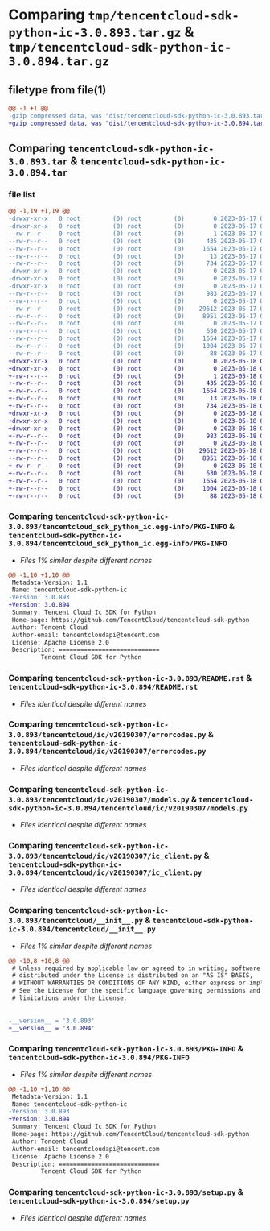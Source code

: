 # Comparing `tmp/tencentcloud-sdk-python-ic-3.0.893.tar.gz` & `tmp/tencentcloud-sdk-python-ic-3.0.894.tar.gz`

## filetype from file(1)

```diff
@@ -1 +1 @@
-gzip compressed data, was "dist/tencentcloud-sdk-python-ic-3.0.893.tar", last modified: Wed May 17 03:32:55 2023, max compression
+gzip compressed data, was "dist/tencentcloud-sdk-python-ic-3.0.894.tar", last modified: Thu May 18 00:27:46 2023, max compression
```

## Comparing `tencentcloud-sdk-python-ic-3.0.893.tar` & `tencentcloud-sdk-python-ic-3.0.894.tar`

### file list

```diff
@@ -1,19 +1,19 @@
-drwxr-xr-x   0 root         (0) root         (0)        0 2023-05-17 03:32:55.000000 tencentcloud-sdk-python-ic-3.0.893/
-drwxr-xr-x   0 root         (0) root         (0)        0 2023-05-17 03:32:55.000000 tencentcloud-sdk-python-ic-3.0.893/tencentcloud_sdk_python_ic.egg-info/
--rw-r--r--   0 root         (0) root         (0)        1 2023-05-17 03:32:55.000000 tencentcloud-sdk-python-ic-3.0.893/tencentcloud_sdk_python_ic.egg-info/dependency_links.txt
--rw-r--r--   0 root         (0) root         (0)      435 2023-05-17 03:32:55.000000 tencentcloud-sdk-python-ic-3.0.893/tencentcloud_sdk_python_ic.egg-info/SOURCES.txt
--rw-r--r--   0 root         (0) root         (0)     1654 2023-05-17 03:32:55.000000 tencentcloud-sdk-python-ic-3.0.893/tencentcloud_sdk_python_ic.egg-info/PKG-INFO
--rw-r--r--   0 root         (0) root         (0)       13 2023-05-17 03:32:55.000000 tencentcloud-sdk-python-ic-3.0.893/tencentcloud_sdk_python_ic.egg-info/top_level.txt
--rw-r--r--   0 root         (0) root         (0)      734 2023-05-17 03:32:55.000000 tencentcloud-sdk-python-ic-3.0.893/README.rst
-drwxr-xr-x   0 root         (0) root         (0)        0 2023-05-17 03:32:55.000000 tencentcloud-sdk-python-ic-3.0.893/tencentcloud/
-drwxr-xr-x   0 root         (0) root         (0)        0 2023-05-17 03:32:55.000000 tencentcloud-sdk-python-ic-3.0.893/tencentcloud/ic/
-drwxr-xr-x   0 root         (0) root         (0)        0 2023-05-17 03:32:55.000000 tencentcloud-sdk-python-ic-3.0.893/tencentcloud/ic/v20190307/
--rw-r--r--   0 root         (0) root         (0)      983 2023-05-17 03:32:55.000000 tencentcloud-sdk-python-ic-3.0.893/tencentcloud/ic/v20190307/errorcodes.py
--rw-r--r--   0 root         (0) root         (0)        0 2023-05-17 03:32:55.000000 tencentcloud-sdk-python-ic-3.0.893/tencentcloud/ic/v20190307/__init__.py
--rw-r--r--   0 root         (0) root         (0)    29612 2023-05-17 03:32:55.000000 tencentcloud-sdk-python-ic-3.0.893/tencentcloud/ic/v20190307/models.py
--rw-r--r--   0 root         (0) root         (0)     8951 2023-05-17 03:32:55.000000 tencentcloud-sdk-python-ic-3.0.893/tencentcloud/ic/v20190307/ic_client.py
--rw-r--r--   0 root         (0) root         (0)        0 2023-05-17 03:32:55.000000 tencentcloud-sdk-python-ic-3.0.893/tencentcloud/ic/__init__.py
--rw-r--r--   0 root         (0) root         (0)      630 2023-05-17 03:32:55.000000 tencentcloud-sdk-python-ic-3.0.893/tencentcloud/__init__.py
--rw-r--r--   0 root         (0) root         (0)     1654 2023-05-17 03:32:55.000000 tencentcloud-sdk-python-ic-3.0.893/PKG-INFO
--rw-r--r--   0 root         (0) root         (0)     1004 2023-05-17 03:32:55.000000 tencentcloud-sdk-python-ic-3.0.893/setup.py
--rw-r--r--   0 root         (0) root         (0)       88 2023-05-17 03:32:55.000000 tencentcloud-sdk-python-ic-3.0.893/setup.cfg
+drwxr-xr-x   0 root         (0) root         (0)        0 2023-05-18 00:27:46.000000 tencentcloud-sdk-python-ic-3.0.894/
+drwxr-xr-x   0 root         (0) root         (0)        0 2023-05-18 00:27:46.000000 tencentcloud-sdk-python-ic-3.0.894/tencentcloud_sdk_python_ic.egg-info/
+-rw-r--r--   0 root         (0) root         (0)        1 2023-05-18 00:27:46.000000 tencentcloud-sdk-python-ic-3.0.894/tencentcloud_sdk_python_ic.egg-info/dependency_links.txt
+-rw-r--r--   0 root         (0) root         (0)      435 2023-05-18 00:27:46.000000 tencentcloud-sdk-python-ic-3.0.894/tencentcloud_sdk_python_ic.egg-info/SOURCES.txt
+-rw-r--r--   0 root         (0) root         (0)     1654 2023-05-18 00:27:46.000000 tencentcloud-sdk-python-ic-3.0.894/tencentcloud_sdk_python_ic.egg-info/PKG-INFO
+-rw-r--r--   0 root         (0) root         (0)       13 2023-05-18 00:27:46.000000 tencentcloud-sdk-python-ic-3.0.894/tencentcloud_sdk_python_ic.egg-info/top_level.txt
+-rw-r--r--   0 root         (0) root         (0)      734 2023-05-18 00:27:46.000000 tencentcloud-sdk-python-ic-3.0.894/README.rst
+drwxr-xr-x   0 root         (0) root         (0)        0 2023-05-18 00:27:46.000000 tencentcloud-sdk-python-ic-3.0.894/tencentcloud/
+drwxr-xr-x   0 root         (0) root         (0)        0 2023-05-18 00:27:46.000000 tencentcloud-sdk-python-ic-3.0.894/tencentcloud/ic/
+drwxr-xr-x   0 root         (0) root         (0)        0 2023-05-18 00:27:46.000000 tencentcloud-sdk-python-ic-3.0.894/tencentcloud/ic/v20190307/
+-rw-r--r--   0 root         (0) root         (0)      983 2023-05-18 00:27:46.000000 tencentcloud-sdk-python-ic-3.0.894/tencentcloud/ic/v20190307/errorcodes.py
+-rw-r--r--   0 root         (0) root         (0)        0 2023-05-18 00:27:46.000000 tencentcloud-sdk-python-ic-3.0.894/tencentcloud/ic/v20190307/__init__.py
+-rw-r--r--   0 root         (0) root         (0)    29612 2023-05-18 00:27:46.000000 tencentcloud-sdk-python-ic-3.0.894/tencentcloud/ic/v20190307/models.py
+-rw-r--r--   0 root         (0) root         (0)     8951 2023-05-18 00:27:46.000000 tencentcloud-sdk-python-ic-3.0.894/tencentcloud/ic/v20190307/ic_client.py
+-rw-r--r--   0 root         (0) root         (0)        0 2023-05-18 00:27:46.000000 tencentcloud-sdk-python-ic-3.0.894/tencentcloud/ic/__init__.py
+-rw-r--r--   0 root         (0) root         (0)      630 2023-05-18 00:27:46.000000 tencentcloud-sdk-python-ic-3.0.894/tencentcloud/__init__.py
+-rw-r--r--   0 root         (0) root         (0)     1654 2023-05-18 00:27:46.000000 tencentcloud-sdk-python-ic-3.0.894/PKG-INFO
+-rw-r--r--   0 root         (0) root         (0)     1004 2023-05-18 00:27:46.000000 tencentcloud-sdk-python-ic-3.0.894/setup.py
+-rw-r--r--   0 root         (0) root         (0)       88 2023-05-18 00:27:46.000000 tencentcloud-sdk-python-ic-3.0.894/setup.cfg
```

### Comparing `tencentcloud-sdk-python-ic-3.0.893/tencentcloud_sdk_python_ic.egg-info/PKG-INFO` & `tencentcloud-sdk-python-ic-3.0.894/tencentcloud_sdk_python_ic.egg-info/PKG-INFO`

 * *Files 1% similar despite different names*

```diff
@@ -1,10 +1,10 @@
 Metadata-Version: 1.1
 Name: tencentcloud-sdk-python-ic
-Version: 3.0.893
+Version: 3.0.894
 Summary: Tencent Cloud Ic SDK for Python
 Home-page: https://github.com/TencentCloud/tencentcloud-sdk-python
 Author: Tencent Cloud
 Author-email: tencentcloudapi@tencent.com
 License: Apache License 2.0
 Description: ============================
         Tencent Cloud SDK for Python
```

### Comparing `tencentcloud-sdk-python-ic-3.0.893/README.rst` & `tencentcloud-sdk-python-ic-3.0.894/README.rst`

 * *Files identical despite different names*

### Comparing `tencentcloud-sdk-python-ic-3.0.893/tencentcloud/ic/v20190307/errorcodes.py` & `tencentcloud-sdk-python-ic-3.0.894/tencentcloud/ic/v20190307/errorcodes.py`

 * *Files identical despite different names*

### Comparing `tencentcloud-sdk-python-ic-3.0.893/tencentcloud/ic/v20190307/models.py` & `tencentcloud-sdk-python-ic-3.0.894/tencentcloud/ic/v20190307/models.py`

 * *Files identical despite different names*

### Comparing `tencentcloud-sdk-python-ic-3.0.893/tencentcloud/ic/v20190307/ic_client.py` & `tencentcloud-sdk-python-ic-3.0.894/tencentcloud/ic/v20190307/ic_client.py`

 * *Files identical despite different names*

### Comparing `tencentcloud-sdk-python-ic-3.0.893/tencentcloud/__init__.py` & `tencentcloud-sdk-python-ic-3.0.894/tencentcloud/__init__.py`

 * *Files 1% similar despite different names*

```diff
@@ -10,8 +10,8 @@
 # Unless required by applicable law or agreed to in writing, software
 # distributed under the License is distributed on an "AS IS" BASIS,
 # WITHOUT WARRANTIES OR CONDITIONS OF ANY KIND, either express or implied.
 # See the License for the specific language governing permissions and
 # limitations under the License.
 
 
-__version__ = '3.0.893'
+__version__ = '3.0.894'
```

### Comparing `tencentcloud-sdk-python-ic-3.0.893/PKG-INFO` & `tencentcloud-sdk-python-ic-3.0.894/PKG-INFO`

 * *Files 1% similar despite different names*

```diff
@@ -1,10 +1,10 @@
 Metadata-Version: 1.1
 Name: tencentcloud-sdk-python-ic
-Version: 3.0.893
+Version: 3.0.894
 Summary: Tencent Cloud Ic SDK for Python
 Home-page: https://github.com/TencentCloud/tencentcloud-sdk-python
 Author: Tencent Cloud
 Author-email: tencentcloudapi@tencent.com
 License: Apache License 2.0
 Description: ============================
         Tencent Cloud SDK for Python
```

### Comparing `tencentcloud-sdk-python-ic-3.0.893/setup.py` & `tencentcloud-sdk-python-ic-3.0.894/setup.py`

 * *Files identical despite different names*

